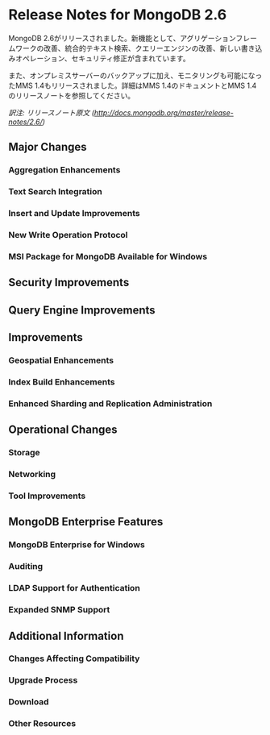 # Release Notes for MongoDB 2.6

MongoDB 2.6がリリースされました。新機能として、アグリゲーションフレームワークの改善、統合的テキスト検索、クエリーエンジンの改善、新しい書き込みオペレーション、セキュリティ修正が含まれています。

また、オンプレミスサーバーのバックアップに加え、モニタリングも可能になったMMS 1.4もリリースされました。詳細はMMS 1.4のドキュメントとMMS 1.4のリリースノートを参照してください。

_訳注: リリースノート原文_
_(http://docs.mongodb.org/master/release-notes/2.6/)_


## Major Changes


### Aggregation Enhancements


### Text Search Integration


### Insert and Update Improvements


### New Write Operation Protocol


### MSI Package for MongoDB Available for Windows



## Security Improvements


## Query Engine Improvements


## Improvements


### Geospatial Enhancements


### Index Build Enhancements


### Enhanced Sharding and Replication Administration


## Operational Changes


### Storage


### Networking


### Tool Improvements


## MongoDB Enterprise Features


### MongoDB Enterprise for Windows


### Auditing


### LDAP Support for Authentication


### Expanded SNMP Support


## Additional Information


### Changes Affecting Compatibility


### Upgrade Process


### Download


### Other Resources












